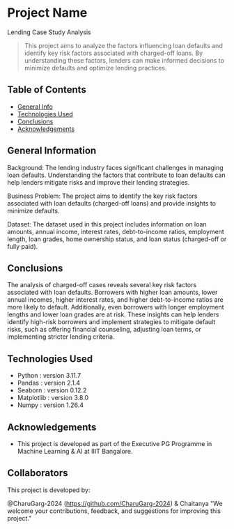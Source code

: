 # Project Name
Lending Case Study Analysis

> This project aims to analyze the factors influencing loan defaults and identify key risk factors associated with charged-off loans. By understanding these factors, lenders can make informed decisions to minimize defaults and optimize lending practices.


## Table of Contents
* [General Info](#general-information)
* [Technologies Used](#technologies-used)
* [Conclusions](#conclusions)
* [Acknowledgements](#acknowledgements)

## General Information
Background: The lending industry faces significant challenges in managing loan defaults. Understanding the factors that contribute to loan defaults can help lenders mitigate risks and improve their lending strategies.

Business Problem: The project aims to identify the key risk factors associated with loan defaults (charged-off loans) and provide insights to minimize defaults.

Dataset: The dataset used in this project includes information on loan amounts, annual income, interest rates, debt-to-income ratios, employment length, loan grades, home ownership status, and loan status (charged-off or fully paid).

## Conclusions
The analysis of charged-off cases reveals several key risk factors associated with loan defaults. Borrowers with higher loan amounts, lower annual incomes, higher interest rates, and higher debt-to-income ratios are more likely to default. Additionally, even borrowers with longer employment lengths and lower loan grades are at risk. These insights can help lenders identify high-risk borrowers and implement strategies to mitigate default risks, such as offering financial counseling, adjusting loan terms, or implementing stricter lending criteria.


## Technologies Used
- Python : version 3.11.7
- Pandas : version 2.1.4
- Seaborn : version 0.12.2
- Matplotlib : version 3.8.0
- Numpy : version 1.26.4


## Acknowledgements

- This project is developed as part of the Executive PG Programme in Machine Learning & AI at IIIT Bangalore.


## Collaborators
This project is developed by:

@CharuGarg-2024 (https://github.com/CharuGarg-2024) & Chaitanya
"We welcome your contributions, feedback, and suggestions for improving this project."
